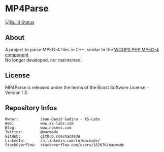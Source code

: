 MP4Parse
========

[![Build Status](https://travis-ci.org/macmade/MP4Parse.svg?branch=master)](https://travis-ci.org/macmade/MP4Parse)

About
-----

A project to parse MPEG-4 files in C++, similar to the [WOOPS PHP MPEG-4 component](https://github.com/macmade/WOOPS).  
No longer developed, nor maintained.

License
-------

MP4Parse is released under the terms of the Boost Software License - Version 1.0.

Repository Infos
----------------

    Owner:			Jean-David Gadina - XS-Labs
    Web:			www.xs-labs.com
    Blog:			www.noxeos.com
    Twitter:		@macmade
    GitHub:			github.com/macmade
    LinkedIn:		ch.linkedin.com/in/macmade/
    StackOverflow:	stackoverflow.com/users/182676/macmade

